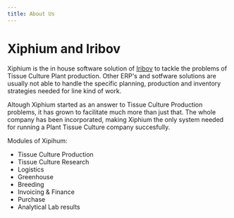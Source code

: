 ```yaml
---
title: About Us
---
```


# Xiphium and Iribov

Xiphium is the in house software solution of [Iribov](https://iribov.com/) to tackle the problems of Tissue Culture Plant production. Other ERP's and sotfware solutions are usually not able to handle the specific planning, production and inventory strategies needed for line kind of work.

Altough Xiphium started as an answer to Tissue Culture Production problems, it has grown to facilitate much more than just that. The whole company has been incorporated, making Xiphium the only system needed for running a Plant Tissue Culture company succesfully.

Modules of Xipihum:
- Tissue Culture Production
- Tissue Culture Research
- Logistics
- Greenhouse
- Breeding
- Invoicing & Finance
- Purchase
- Analytical Lab results
